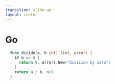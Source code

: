 ```yaml
---
transition: slide-up
layout: center
---
```


# Go

<div class="py-16">

```go
  func divide(a, b int) (int, error) {
    if b == 0 {
      return 0, errors.New("division by zero")
    }
    return a / b, nil
  }
```

</div>
